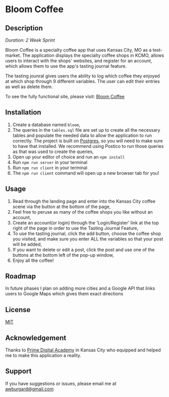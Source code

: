 # Bloom Coffee

## Description

_Duration: 2 Week Sprint_

Bloom Coffee is a specialty coffee app that uses Kansas City, MO as a test-market. The application displays the specialty coffee shops in KCMO, allows users to interact with the shops' websites, and register for an account, which allows them to use the app's tasting journal feature.

The tasting jounral gives users the ability to log which coffee they enjoyed at which shop through 9 different variables. The user can edit their entries as well as delete them.

To see the fully functional site, please visit: [Bloom Coffee](https://bloom-coffee.herokuapp.com/#/landing)

## Installation
1. Create a database named `bloom`,
2. The queries in the `tables.sql` file are set up to create all the necessary tables and populate the needed data to allow the application to run correctly. The project is built on [Postgres](https://www.postgresql.org/download/), so you will need to make sure to have that installed. We recommend using Postico to run those queries as that was used to create the queries, 
3. Open up your editor of choice and run an `npm install`
4. Run `npm run server` in your terminal
5. Run `npm run client` in your terminal
6. The `npm run client` command will open up a new browser tab for you!

## Usage
1. Read through the landing page and enter into the Kansas City coffee scene via the button at the bottom of the page,
2. Feel free to peruse as many of the coffee shops you like without an account,
3. Create an account(or login) through the 'Login/Register' link at the top right of the page in order to use the Tasting Journal Feature,
4. To use the tasting journal, click the add button, choose the coffee shop you  visited, and make sure you enter ALL the variables so that your post will be added,
5. If you want to delete or edit a post, click the post and use one of the buttons at the bottom left of the pop-up window,
6. Enjoy all the coffee!

## Roadmap
In future phases I plan on adding more cities and a Google API that links users to Google Maps which gives them exact directions

## License
[MIT](https://choosealicense.com/licenses/mit/)

## Acknowledgement
Thanks to [Prime Digital Academy](www.primeacademy.io) in Kansas City who equipped and helped me to make this application a reality.

## Support
If you have suggestions or issues, please email me at [awburgard@gmail.com](awburgard@gmail.com)
